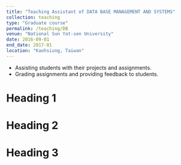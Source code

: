 ```yaml
---
title: "Teaching Assistant of DATA BASE MANAGEMENT AND SYSTEMS"
collection: teaching
type: "Graduate course"
permalink: /teaching/DB
venue: "National Sun Yat-sen University"
date: 2016-09-01
end_date: 2017-01
location: "Kaohsiung, Taiwan"
---
```


- Assisting students with their projects and assignments.
- Grading assignments and providing feedback to students.

Heading 1
======

Heading 2
======

Heading 3
======
